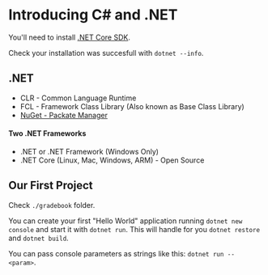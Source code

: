 # Introducing C# and .NET

You'll need to install [.NET Core SDK](https://dotnet.microsoft.com/download/dotnet-core/current/runtime).

Check your installation was succesfull with `dotnet --info`.

## .NET

* CLR - Common Language Runtime
* FCL - Framework Class Library (Also known as Base Class Library)
* [NuGet - Packate Manager](https://www.nuget.org/)

#### Two .NET Frameworks

* .NET or .NET Framework (Windows Only)
* .NET Core (Linux, Mac, Windows, ARM) - Open Source

## Our First Project

Check `./gradebook` folder.

You can create your first "Hello World" application running `dotnet new console` and start it with `dotnet run`. This will handle for you `dotnet restore` and `dotnet build`.

You can pass console parameters as strings like this: `dotnet run -- <param>`.